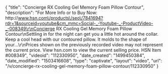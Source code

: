 {
    "title": "Concierge RX Cooling Gel Memory Foam Pillow  Contour",
    "description": "For More Info or to Buy Now: http:\/\/www.hsn.com\/products\/seo\/7841694?rdr=1&sourceid=youtube&cm_mmc=Social-_-Youtube-_-ProductVideo-_-008349\r\nConcierge RX Cooling Gel Memory Foam Pillow  Contour\nSettling in for the night can get you a little hot around the collar. Keep a cool head with our contoured pillow. It molds to the shape of your...\r\nPrices shown on the previously recorded video may not represent the current price.  View hsn.com to view the current selling price. HSN Item #008349",
    "videoid": "112330950",
    "date_created": "1499450384",
    "date_modified": "1503416608",
    "type": "captivate",
    "layout": "video",
    "url": "\/v\/concierge-rx-cooling-gel-memory-foam-pillow-contour\/112330950"
}